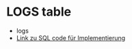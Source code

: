 # LOGS table 
- logs
- [Link zu SQL code für Implementierung](../../../../../code_resources/database_components_doc/tables/LOGS_table.sql)